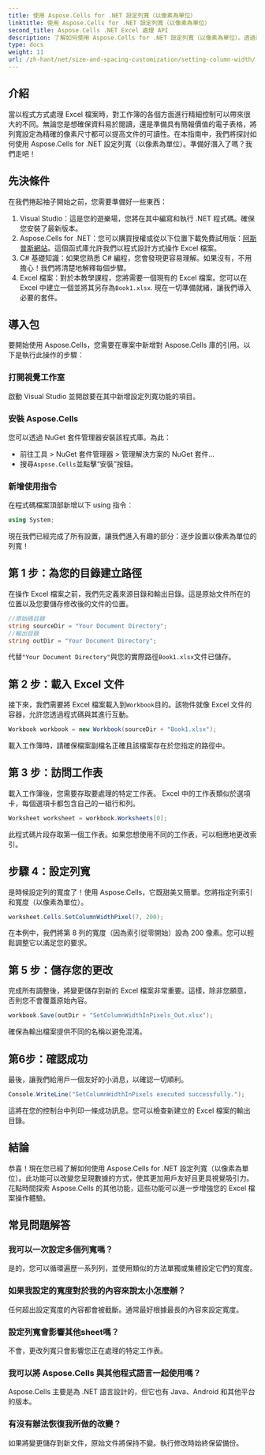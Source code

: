 ```yaml
---
title: 使用 Aspose.Cells for .NET 設定列寬（以像素為單位）
linktitle: 使用 Aspose.Cells for .NET 設定列寬（以像素為單位）
second_title: Aspose.Cells .NET Excel 處理 API
description: 了解如何使用 Aspose.Cells for .NET 設定列寬（以像素為單位）。透過這個簡單的逐步指南增強您的 Excel 檔案。
type: docs
weight: 11
url: /zh-hant/net/size-and-spacing-customization/setting-column-width/
---
```

## 介紹
當以程式方式處理 Excel 檔案時，對工作簿的各個方面進行精細控制可以帶來很大的不同。無論您是想確保資料易於閱讀，還是準備具有簡報價值的電子表格，將列寬設定為精確的像素尺寸都可以提高文件的可讀性。在本指南中，我們將探討如何使用 Aspose.Cells for .NET 設定列寬（以像素為單位）。準備好潛入了嗎？我們走吧！
## 先決條件
在我們捲起袖子開始之前，您需要準備好一些東西：
1. Visual Studio：這是您的遊樂場，您將在其中編寫和執行 .NET 程式碼。確保您安裝了最新版本。
2.  Aspose.Cells for .NET：您可以購買授權或從以下位置下載免費試用版：[阿斯普斯網站](https://releases.aspose.com/cells/net/)。這個函式庫允許我們以程式設計方式操作 Excel 檔案。
3. C# 基礎知識：如果您熟悉 C# 編程，您會發現更容易理解。如果沒有，不用擔心！我們將清楚地解釋每個步驟。
4.  Excel 檔案：對於本教學課程，您將需要一個現有的 Excel 檔案。您可以在 Excel 中建立一個並將其另存為`Book1.xlsx`.
現在一切準備就緒，讓我們導入必要的套件。
## 導入包
要開始使用 Aspose.Cells，您需要在專案中新增對 Aspose.Cells 庫的引用。以下是執行此操作的步驟：
### 打開視覺工作室
啟動 Visual Studio 並開啟要在其中新增設定列寬功能的項目。
### 安裝 Aspose.Cells
您可以透過 NuGet 套件管理器安裝該程式庫。為此：
- 前往工具 > NuGet 套件管理器 > 管理解決方案的 NuGet 套件...
- 搜尋`Aspose.Cells`並點擊“安裝”按鈕。
### 新增使用指令
在程式碼檔案頂部新增以下 using 指令：
```csharp
using System;
```
現在我們已經完成了所有設置，讓我們進入有趣的部分：逐步設置以像素為單位的列寬！
## 第 1 步：為您的目錄建立路徑
在操作 Excel 檔案之前，我們先定義來源目錄和輸出目錄。這是原始文件所在的位置以及您要儲存修改後的文件的位置。
```csharp
//原始碼目錄
string sourceDir = "Your Document Directory";
//輸出目錄
string outDir = "Your Document Directory";
```
代替`"Your Document Directory"`與您的實際路徑`Book1.xlsx`文件已儲存。
## 第 2 步：載入 Excel 文件
接下來，我們需要將 Excel 檔案載入到`Workbook`目的。該物件就像 Excel 文件的容器，允許您透過程式碼與其進行互動。
```csharp
Workbook workbook = new Workbook(sourceDir + "Book1.xlsx");
```
載入工作簿時，請確保檔案副檔名正確且該檔案存在於您指定的路徑中。
## 第 3 步：訪問工作表
載入工作簿後，您需要存取要處理的特定工作表。 Excel 中的工作表類似於選項卡，每個選項卡都包含自己的一組行和列。
```csharp
Worksheet worksheet = workbook.Worksheets[0];
```
此程式碼片段存取第一個工作表。如果您想使用不同的工作表，可以相應地更改索引。
## 步驟 4：設定列寬
是時候設定列的寬度了！使用 Aspose.Cells，它既甜美又簡單。您將指定列索引和寬度（以像素為單位）。
```csharp
worksheet.Cells.SetColumnWidthPixel(7, 200);
```
在本例中，我們將第 8 列的寬度（因為索引從零開始）設為 200 像素。您可以輕鬆調整它以滿足您的要求。
## 第 5 步：儲存您的更改
完成所有調整後，將變更儲存到新的 Excel 檔案非常重要。這樣，除非您願意，否則您不會覆蓋原始內容。
```csharp
workbook.Save(outDir + "SetColumnWidthInPixels_Out.xlsx");
```
確保為輸出檔案提供不同的名稱以避免混淆。
## 第6步：確認成功
最後，讓我們給用戶一個友好的小消息，以確認一切順利。
```csharp
Console.WriteLine("SetColumnWidthInPixels executed successfully.");
```
這將在您的控制台中列印一條成功訊息。您可以檢查新建立的 Excel 檔案的輸出目錄。
## 結論
恭喜！現在您已經了解如何使用 Aspose.Cells for .NET 設定列寬（以像素為單位）。此功能可以改變您呈現數據的方式，使其更加用戶友好且更具視覺吸引力。花點時間探索 Aspose.Cells 的其他功能，這些功能可以進一步增強您的 Excel 檔案操作體驗。
## 常見問題解答
### 我可以一次設定多個列寬嗎？
是的，您可以循環遍歷一系列列，並使用類似的方法單獨或集體設定它們的寬度。
### 如果我設定的寬度對於我的內容來說太小怎麼辦？
任何超出設定寬度的內容都會被截斷。通常最好根據最長的內容來設定寬度。
### 設定列寬會影響其他sheet嗎？
不會，更改列寬只會影響您正在處理的特定工作表。
### 我可以將 Aspose.Cells 與其他程式語言一起使用嗎？
Aspose.Cells 主要是為 .NET 語言設計的，但它也有 Java、Android 和其他平台的版本。
### 有沒有辦法恢復我所做的改變？
如果將變更儲存到新文件，原始文件將保持不變。執行修改時始終保留備份。
